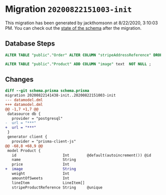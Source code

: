# Migration `20200822151003-init`

This migration has been generated by jackthomsonn at 8/22/2020, 3:10:03 PM.
You can check out the [state of the schema](./schema.prisma) after the migration.

## Database Steps

```sql
ALTER TABLE "public"."Order" ALTER COLUMN "stripeAddressReference" DROP DEFAULT;

ALTER TABLE "public"."Product" ADD COLUMN "image" text  NOT NULL ;
```

## Changes

```diff
diff --git schema.prisma schema.prisma
migration 20200822141438-init..20200822151003-init
--- datamodel.dml
+++ datamodel.dml
@@ -1,7 +1,7 @@
 datasource db {
   provider = "postgresql"
-  url = "***"
+  url = "***"
 }
 generator client {
   provider = "prisma-client-js"
@@ -68,8 +68,9 @@
 model Product {
   id                     Int        @default(autoincrement()) @id
   name                   String
   price                  Int
+  image                  String
   weight                 Int
   amountOfSweets         Int
   lineItem               LineItem[]
   stripeProductReference String     @unique
```


